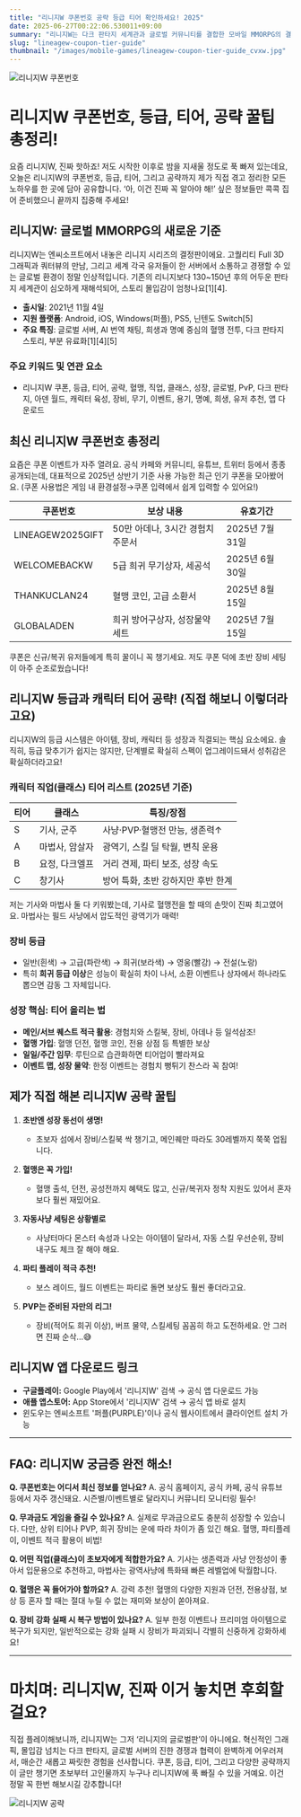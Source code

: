 ```yaml
---
title: "리니지W 쿠폰번호 공략 등급 티어 확인하세요! 2025"
date: 2025-06-27T00:22:06.530011+09:00
summary: "리니지W는 다크 판타지 세계관과 글로벌 커뮤니티를 결합한 모바일 MMORPG의 결정판입니다."
slug: "lineagew-coupon-tier-guide"
thumbnail: "/images/mobile-games/lineagew-coupon-tier-guide_cvxw.jpg"
---
```


![리니지W 쿠폰번호](/images/mobile-games/lineagew-coupon-tier-guide_1_f1lc.jpg)

# 리니지W 쿠폰번호, 등급, 티어, 공략 꿀팁 총정리!

요즘 리니지W, 진짜 핫하죠! 저도 시작한 이후로 밤을 지새울 정도로 푹 빠져 있는데요, 오늘은 리니지W의 쿠폰번호, 등급, 티어, 그리고 공략까지 제가 직접 겪고 정리한 모든 노하우를 한 곳에 담아 공유합니다. ‘아, 이건 진짜 꼭 알아야 해!’ 싶은 정보들만 콕콕 집어 준비했으니 끝까지 집중해 주세요!

## 리니지W: 글로벌 MMORPG의 새로운 기준

리니지W는 엔씨소프트에서 내놓은 리니지 시리즈의 결정판이에요. 고퀄리티 Full 3D 그래픽과 쿼터뷰의 만남, 그리고 세계 각국 유저들이 한 서버에서 소통하고 경쟁할 수 있는 글로벌 환경이 정말 인상적입니다. 기존의 리니지보다 130~150년 후의 어두운 판타지 세계관이 심오하게 재해석되어, 스토리 몰입감이 엄청나요[1][4].

- **출시일**: 2021년 11월 4일
- **지원 플랫폼**: Android, iOS, Windows(퍼플), PS5, 닌텐도 Switch[5]
- **주요 특징**: 글로벌 서버, AI 번역 채팅, 희생과 명예 중심의 혈맹 전투, 다크 판타지 스토리, 부분 유료화[1][4][5]

### 주요 키워드 및 연관 요소
- 리니지W 쿠폰, 등급, 티어, 공략, 혈맹, 직업, 클래스, 성장, 글로벌, PvP, 다크 판타지, 아덴 월드, 캐릭터 육성, 장비, 무기, 이벤트, 용기, 명예, 희생, 유저 추천, 앱 다운로드

## 최신 리니지W 쿠폰번호 총정리

요즘은 쿠폰 이벤트가 자주 열려요. 공식 카페와 커뮤니티, 유튜브, 트위터 등에서 종종 공개되는데, 대표적으로 2025년 상반기 기준 사용 가능한 최근 인기 쿠폰을 모아봤어요. (쿠폰 사용법은 게임 내 환경설정→쿠폰 입력에서 쉽게 입력할 수 있어요!)

| 쿠폰번호              | 보상 내용             | 유효기간           |
|---------------------|--------------------|-----------------|
| LINEAGEW2025GIFT   | 50만 아데나, 3시간 경험치 주문서 | 2025년 7월 31일 |
| WELCOMEBACKW       | 5급 희귀 무기상자, 세공석      | 2025년 6월 30일 |
| THANKUCLAN24       | 혈맹 코인, 고급 소환서        | 2025년 8월 15일 |
| GLOBALADEN         | 희귀 방어구상자, 성장물약세트    | 2025년 7월 15일 |

쿠폰은 신규/복귀 유저들에게 특히 꿀이니 꼭 챙기세요. 저도 쿠폰 덕에 초반 장비 세팅이 아주 순조로웠습니다!

## 리니지W 등급과 캐릭터 티어 공략! (직접 해보니 이렇더라고요)

리니지W의 등급 시스템은 아이템, 장비, 캐릭터 등 성장과 직결되는 핵심 요소에요. 솔직히, 등급 맞추기가 쉽지는 않지만, 단계별로 확실히 스펙이 업그레이드돼서 성취감은 확실하더라고요!

### 캐릭터 직업(클래스) 티어 리스트 (2025년 기준)

| 티어 | 클래스       | 특징/장점                 |
|-----|------------|-------------------------|
| S   | 기사, 군주   | 사냥·PVP·혈맹전 만능, 생존력↑  |
| A   | 마법사, 암살자 | 광역기, 스킬 딜 탁월, 변칙 운용  |
| B   | 요정, 다크엘프 | 거리 견제, 파티 보조, 성장 속도  |
| C   | 창기사       | 방어 특화, 초반 강하지만 후반 한계  |

저는 기사와 마법사 둘 다 키워봤는데, 기사로 혈맹전을 할 때의 손맛이 진짜 최고였어요. 마법사는 필드 사냥에서 압도적인 광역기가 매력!


### 장비 등급
- 일반(흰색) → 고급(파란색) → 희귀(보라색) → 영웅(빨강) → 전설(노랑)
- 특히 **희귀 등급 이상**은 성능이 확실히 차이 나서, 소환 이벤트나 상자에서 하나라도 뽑으면 감동 그 자체입니다.

### 성장 핵심: 티어 올리는 법
- **메인/서브 퀘스트 적극 활용**: 경험치와 스킬북, 장비, 아데나 등 일석삼조!
- **혈맹 가입**: 혈맹 던전, 혈맹 코인, 전용 상점 등 특별한 보상
- **일일/주간 임무**: 루틴으로 습관화하면 티어업이 빨라져요
- **이벤트 맵, 성장 물약**: 한정 이벤트는 경험치 뻥튀기 찬스라 꼭 참여!


## 제가 직접 해본 리니지W 공략 꿀팁

1. **초반엔 성장 동선이 생명!**
   - 초보자 섬에서 장비/스킬북 싹 챙기고, 메인퀘만 따라도 30레벨까지 쭉쭉 업됩니다.

2. **혈맹은 꼭 가입!**
   - 혈맹 출석, 던전, 공성전까지 혜택도 많고, 신규/복귀자 정착 지원도 있어서 혼자보다 훨씬 재밌어요.

3. **자동사냥 세팅은 상황별로**
   - 사냥터마다 몬스터 속성과 나오는 아이템이 달라서, 자동 스킬 우선순위, 장비 내구도 체크 잘 해야 해요.

4. **파티 플레이 적극 추천!**
   - 보스 레이드, 월드 이벤트는 파티로 돌면 보상도 훨씬 좋더라고요.

5. **PVP는 준비된 자만의 리그!**
   - 장비(적어도 희귀 이상), 버프 물약, 스킬세팅 꼼꼼히 하고 도전하세요. 안 그러면 진짜 순삭...😅


## 리니지W 앱 다운로드 링크

- **구글플레이:** Google Play에서 '리니지W' 검색 → 공식 앱 다운로드 가능
- **애플 앱스토어:** App Store에서 '리니지W' 검색 → 공식 앱 바로 설치
- 윈도우는 엔씨소프트 '퍼플(PURPLE)'이나 공식 웹사이트에서 클라이언트 설치 가능

---

## FAQ: 리니지W 궁금증 완전 해소!

**Q. 쿠폰번호는 어디서 최신 정보를 얻나요?**
A. 공식 홈페이지, 공식 카페, 공식 유튜브 등에서 자주 갱신돼요. 시즌별/이벤트별로 달라지니 커뮤니티 모니터링 필수!

**Q. 무과금도 게임을 즐길 수 있나요?**
A. 실제로 무과금으로도 충분히 성장할 수 있습니다. 다만, 상위 티어나 PVP, 희귀 장비는 운에 따라 차이가 좀 있긴 해요. 혈맹, 파티플레이, 이벤트 적극 활용이 비법!

**Q. 어떤 직업(클래스)이 초보자에게 적합한가요?**
A. 기사는 생존력과 사냥 안정성이 좋아서 입문용으로 추천하고, 마법사는 광역사냥에 특화돼 빠른 레벨업에 탁월합니다.

**Q. 혈맹은 꼭 들어가야 할까요?**
A. 강력 추천! 혈맹의 다양한 지원과 던전, 전용상점, 보상 등 혼자 할 때는 절대 누릴 수 없는 재미와 보상이 쏟아져요.

**Q. 장비 강화 실패 시 복구 방법이 있나요?**
A. 일부 한정 이벤트나 프리미엄 아이템으로 복구가 되지만, 일반적으로는 강화 실패 시 장비가 파괴되니 각별히 신중하게 강화하세요!

---

# 마치며: 리니지W, 진짜 이거 놓치면 후회할걸요?

직접 플레이해보니까, 리니지W는 그저 ‘리니지의 글로벌판’이 아니에요. 혁신적인 그래픽, 몰입감 넘치는 다크 판타지, 글로벌 서버의 진한 경쟁과 협력이 완벽하게 어우러져서, 매순간 새롭고 짜릿한 경험을 선사합니다. 쿠폰, 등급, 티어, 그리고 다양한 공략까지 이 글만 챙기면 초보부터 고인물까지 누구나 리니지W에 푹 빠질 수 있을 거예요. 이건 정말 꼭 한번 해보시길 강추합니다!

![리니지W 공략](/images/mobile-games/lineagew-coupon-tier-guide_2_wwdg.jpg)
